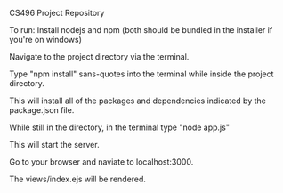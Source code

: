 CS496 Project Repository

To run:
Install nodejs and npm (both should be bundled in the installer if you're on windows)

Navigate to the project directory via the terminal.

Type "npm install" sans-quotes into the terminal while inside the project directory.

This will install all of the packages and dependencies indicated by the package.json file.

While still in the directory, in the terminal type "node app.js"

This will start the server.

Go to your browser and naviate to localhost:3000.

The views/index.ejs will be rendered.